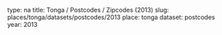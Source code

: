 type: na
title: Tonga / Postcodes / Zipcodes (2013)
slug: places/tonga/datasets/postcodes/2013
place: tonga
dataset: postcodes
year: 2013
